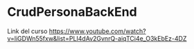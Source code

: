 # CrudPersonaBackEnd

Link del curso
https://www.youtube.com/watch?v=liGDWn55fxw&list=PLI4dAv2GvnrQ-aiqTCi4e_O3kEbEz-4DZ

